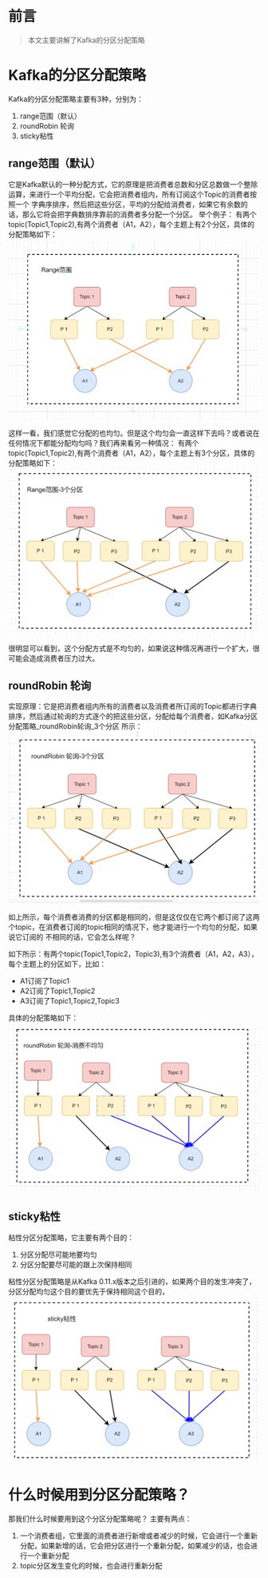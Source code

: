 # 前言
> 本文主要讲解了Kafka的分区分配策略

# Kafka的分区分配策略
Kafka的分区分配策略主要有3种，分别为：
1. range范围（默认）
2. roundRobin 轮询
3. sticky粘性

## range范围（默认）
它是Kafka默认的一种分配方式，它的原理是把消费者总数和分区总数做一个整除运算，来进行一个平均分配，它会把消费者组内，所有订阅这个Topic的消费者按照一个
字典序排序，然后把这些分区，平均的分配给消费者，如果它有余数的话，那么它将会把字典数排序靠前的消费者多分配一个分区。
举个例子：
有两个topic(Topic1,Topic2),有两个消费者（A1，A2），每个主题上有2个分区，具体的分配策略如下：
![Kafka分区分配策略_Range范围_2个分区.png](./images/分区分配策略/Kafka分区分配策略_Range范围_2个分区.png)

这样一看，我们感觉它分配的也均匀。但是这个均匀会一直这样下去吗？或者说在任何情况下都能分配均匀吗？我们再来看另一种情况：
有两个topic(Topic1,Topic2),有两个消费者（A1，A2），每个主题上有3个分区，具体的分配策略如下：
![Kafka分区分配策略_Range范围_3个分区.png](./images/分区分配策略/Kafka分区分配策略_Range范围_3个分区.png)

很明显可以看到，这个分配方式是不均匀的，如果说这种情况再进行一个扩大，很可能会造成消费者压力过大。

## roundRobin 轮询
实现原理：它是把消费者组内所有的消费者以及消费者所订阅的Topic都进行字典排序，然后通过轮询的方式逐个的把这些分区，分配给每个消费者，如Kafka分区分配策略_roundRobin轮询_3个分区
所示：
![Kafka分区分配策略_roundRobin轮询_3个分区.png](./images/分区分配策略/Kafka分区分配策略_roundRobin轮询_3个分区.png)

如上所示，每个消费者消费的分区都是相同的，但是这仅仅在它两个都订阅了这两个topic，在消费者订阅的topic相同的情况下，他才能进行一个均匀的分配，如果说它订阅的
不相同的话，它会怎么样呢？

如下所示：有两个topic(Topic1,Topic2，Topic3),有3个消费者（A1，A2，A3），每个主题上的分区如下，比如：
- A1订阅了Topic1
- A2订阅了Topic1,Topic2
- A3订阅了Topic1,Topic2,Topic3

具体的分配策略如下：
![Kafka分区分配策略_roundRobin轮询_消费者订阅的分区不相同.png](./images/分区分配策略/Kafka分区分配策略_roundRobin轮询_消费者订阅的分区不相同.png)

## sticky粘性
粘性分区分配策略，它主要有两个目的：
1. 分区分配尽可能地要均匀
2. 分区分配要尽可能的跟上次保持相同

粘性分区分配策略是从Kafka 0.11.x版本之后引进的，如果两个目的发生冲突了，分区分配均匀这个目的要优先于保持相同这个目的，
![Kafka分区分配策略_粘性_消费者订阅的分区不相同.png](./images/分区分配策略/Kafka分区分配策略_粘性_消费者订阅的分区不相同.png)


# 什么时候用到分区分配策略？
那我们什么时候要用到这个分区分配策略呢？
主要有两点：
1. 一个消费者组，它里面的消费者进行新增或者减少的时候，它会进行一个重新分配，如果新增的话，它会把分区进行一个重新分配，如果减少的话，也会进行一个重新分配
2. topic分区发生变化的时候，也会进行重新分配